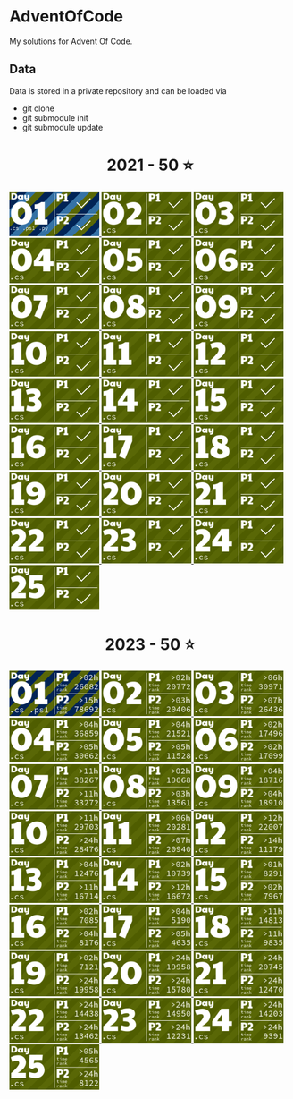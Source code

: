 # AdventOfCode
My solutions for Advent Of Code. 


## Data
Data is stored in a private repository and can be loaded via
* git clone <URL to solutions repo>
* git submodule init
* git submodule update

<!-- AOC TILES BEGIN -->
<h1 align="center">
  2021 - 50 ⭐
</h1>
<a href="ProjectTemplate/SolverPart1.cs">
  <img src=".aoc_tiles/tiles/2021/01.png" width="161px">
</a>
<a href="ProjectTemplate/SolverPart2.cs">
  <img src=".aoc_tiles/tiles/2021/02.png" width="161px">
</a>
<a href="Solutions/2022/Day03/CharCalculator.cs">
  <img src=".aoc_tiles/tiles/2021/03.png" width="161px">
</a>
<a href="Solutions/2022/Day04/Program.cs">
  <img src=".aoc_tiles/tiles/2021/04.png" width="161px">
</a>
<a href="Solutions/2022/Day05/InputReader.cs">
  <img src=".aoc_tiles/tiles/2021/05.png" width="161px">
</a>
<a href="Solutions/2022/AoC2022Tests/Day06Tests.cs">
  <img src=".aoc_tiles/tiles/2021/06.png" width="161px">
</a>
<a href="Solutions/2022/Day07/Directory.cs">
  <img src=".aoc_tiles/tiles/2021/07.png" width="161px">
</a>
<a href="Solutions/2022/Day08/InputReader.cs">
  <img src=".aoc_tiles/tiles/2021/08.png" width="161px">
</a>
<a href="Solutions/2023/Day09/HistoryRecord.cs">
  <img src=".aoc_tiles/tiles/2021/09.png" width="161px">
</a>
<a href="Solutions/2023/Day10/Coordinate.cs">
  <img src=".aoc_tiles/tiles/2021/10.png" width="161px">
</a>
<a href="Solutions/2023/Day11/Coordinate.cs">
  <img src=".aoc_tiles/tiles/2021/11.png" width="161px">
</a>
<a href="Solutions/2023/Day12/Program.cs">
  <img src=".aoc_tiles/tiles/2021/12.png" width="161px">
</a>
<a href="Solutions/2023/Day13/Pattern.cs">
  <img src=".aoc_tiles/tiles/2021/13.png" width="161px">
</a>
<a href="Solutions/2023/Day14/Grid.cs">
  <img src=".aoc_tiles/tiles/2021/14.png" width="161px">
</a>
<a href="Solutions/2023/Day15/BoxCollection.cs">
  <img src=".aoc_tiles/tiles/2021/15.png" width="161px">
</a>
<a href="Solutions/2023/Day16/Beam.cs">
  <img src=".aoc_tiles/tiles/2021/16.png" width="161px">
</a>
<a href="Solutions/2023/Day17/Program.cs">
  <img src=".aoc_tiles/tiles/2021/17.png" width="161px">
</a>
<a href="Solutions/2023/Day18/DigPlan.cs">
  <img src=".aoc_tiles/tiles/2021/18.png" width="161px">
</a>
<a href="Solutions/2023/Day19/MachineRule.cs">
  <img src=".aoc_tiles/tiles/2021/19.png" width="161px">
</a>
<a href="Solutions/2023/Day20/Modules/Broadcaster.cs">
  <img src=".aoc_tiles/tiles/2021/20.png" width="161px">
</a>
<a href="Solutions/2023/Day21/Program.cs">
  <img src=".aoc_tiles/tiles/2021/21.png" width="161px">
</a>
<a href="Solutions/2023/Day22/Brick.cs">
  <img src=".aoc_tiles/tiles/2021/22.png" width="161px">
</a>
<a href="Solutions/2023/Day23/Program.cs">
  <img src=".aoc_tiles/tiles/2021/23.png" width="161px">
</a>
<a href="Solutions/2023/Day24/HailStone.cs">
  <img src=".aoc_tiles/tiles/2021/24.png" width="161px">
</a>
<a href="Solutions/2023/Day25/Node.cs">
  <img src=".aoc_tiles/tiles/2021/25.png" width="161px">
</a>
<!-- AOC TILES END --> 

<h1 align="center">
  2023 - 50 ⭐
</h1>
<a href="ProjectTemplate/SolverPart1.cs">
  <img src=".aoc_tiles/tiles/2023/01.png" width="161px">
</a>
<a href="Solutions/2023/Day02/CubeSet.cs">
  <img src=".aoc_tiles/tiles/2023/02.png" width="161px">
</a>
<a href="Solutions/2023/Day03/Digit.cs">
  <img src=".aoc_tiles/tiles/2023/03.png" width="161px">
</a>
<a href="Solutions/2023/Day04/Card.cs">
  <img src=".aoc_tiles/tiles/2023/04.png" width="161px">
</a>
<a href="Solutions/2023/Day05/LocationCalculator.cs">
  <img src=".aoc_tiles/tiles/2023/05.png" width="161px">
</a>
<a href="Solutions/2023/Day06/Program.cs">
  <img src=".aoc_tiles/tiles/2023/06.png" width="161px">
</a>
<a href="Solutions/2023/Day07/GameRound.cs">
  <img src=".aoc_tiles/tiles/2023/07.png" width="161px">
</a>
<a href="Solutions/2023/Day08/Calculator.cs">
  <img src=".aoc_tiles/tiles/2023/08.png" width="161px">
</a>
<a href="Solutions/2023/Day09/HistoryRecord.cs">
  <img src=".aoc_tiles/tiles/2023/09.png" width="161px">
</a>
<a href="Solutions/2023/Day10/Coordinate.cs">
  <img src=".aoc_tiles/tiles/2023/10.png" width="161px">
</a>
<a href="Solutions/2023/Day11/Coordinate.cs">
  <img src=".aoc_tiles/tiles/2023/11.png" width="161px">
</a>
<a href="Solutions/2023/Day12/Program.cs">
  <img src=".aoc_tiles/tiles/2023/12.png" width="161px">
</a>
<a href="Solutions/2023/Day13/Pattern.cs">
  <img src=".aoc_tiles/tiles/2023/13.png" width="161px">
</a>
<a href="Solutions/2023/Day14/Grid.cs">
  <img src=".aoc_tiles/tiles/2023/14.png" width="161px">
</a>
<a href="Solutions/2023/Day15/BoxCollection.cs">
  <img src=".aoc_tiles/tiles/2023/15.png" width="161px">
</a>
<a href="Solutions/2023/Day16/Beam.cs">
  <img src=".aoc_tiles/tiles/2023/16.png" width="161px">
</a>
<a href="Solutions/2023/Day17/Program.cs">
  <img src=".aoc_tiles/tiles/2023/17.png" width="161px">
</a>
<a href="Solutions/2023/Day18/DigPlan.cs">
  <img src=".aoc_tiles/tiles/2023/18.png" width="161px">
</a>
<a href="Solutions/2023/Day19/MachineRule.cs">
  <img src=".aoc_tiles/tiles/2023/19.png" width="161px">
</a>
<a href="Solutions/2023/Day20/Modules/Broadcaster.cs">
  <img src=".aoc_tiles/tiles/2023/20.png" width="161px">
</a>
<a href="Solutions/2023/Day21/Program.cs">
  <img src=".aoc_tiles/tiles/2023/21.png" width="161px">
</a>
<a href="Solutions/2023/Day22/Brick.cs">
  <img src=".aoc_tiles/tiles/2023/22.png" width="161px">
</a>
<a href="Solutions/2023/Day23/Program.cs">
  <img src=".aoc_tiles/tiles/2023/23.png" width="161px">
</a>
<a href="Solutions/2023/Day24/HailStone.cs">
  <img src=".aoc_tiles/tiles/2023/24.png" width="161px">
</a>
<a href="Solutions/2023/Day25/Node.cs">
  <img src=".aoc_tiles/tiles/2023/25.png" width="161px">
</a>